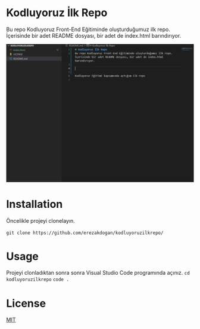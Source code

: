# Kodluyoruz İlk Repo
Bu repo Kodluyoruz Front-End Eğitiminde oluşturduğumuz ilk repo. İçerisinde bir adet README dosyası, bir adet de index.html barındırıyor.

![screenshot](https://github.com/erezakdogan/kodluyoruzilkrepo/blob/main/media/repo.png)

# Installation
Öncelikle projeyi clonelayın.

 `git clone
 https://github.com/erezakdogan/kodluyoruzilkrepo/`
 
 # Usage
 Projeyi clonladıktan sonra sonra Visual Studio Code programında açınız.
 `cd kodluyoruzilkrepo`
 `code .`

 # License
[MIT](https://choosealicense.com/licenses/mit/)